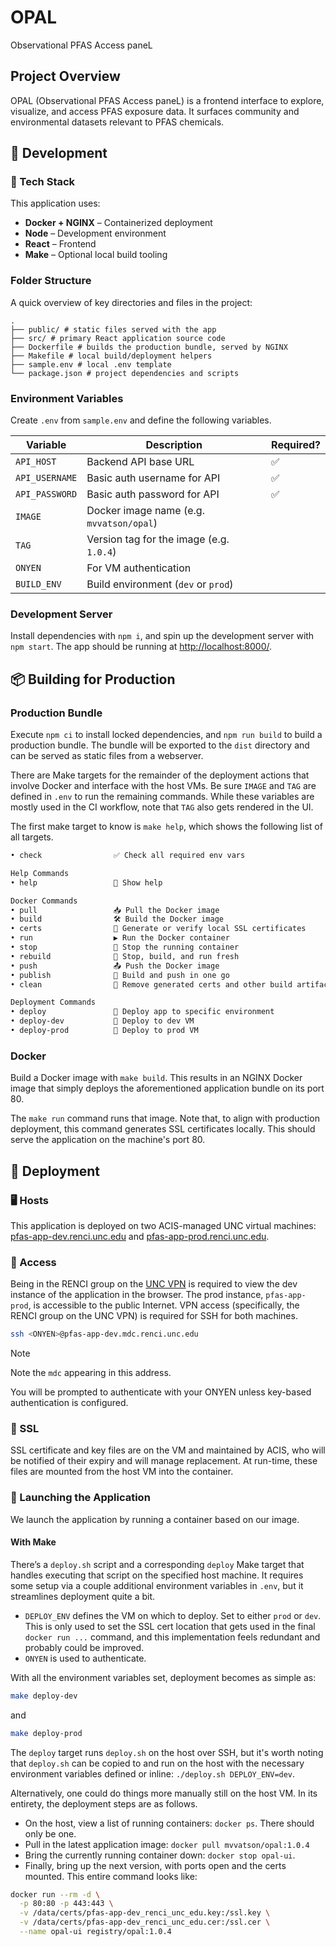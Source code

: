 # OPAL
Observational PFAS Access paneL

## Project Overview

OPAL (Observational PFAS Access paneL) is a frontend interface to explore, visualize,
and access PFAS exposure data. It surfaces community and environmental datasets relevant to PFAS chemicals.

## 🚧 Development

### 🧰 Tech Stack

This application uses:

- **Docker + NGINX** – Containerized deployment
- **Node** – Development environment
- **React** – Frontend
- **Make** – Optional local build tooling

### Folder Structure

A quick overview of key directories and files in the project:
```
.
├── public/ # static files served with the app
├── src/ # primary React application source code
├── Dockerfile # builds the production bundle, served by NGINX
├── Makefile # local build/deployment helpers
├── sample.env # local .env template
└── package.json # project dependencies and scripts
```

### Environment Variables

Create `.env` from `sample.env` and define the following variables.

| Variable        | Description                                | Required? |
|-----------------|--------------------------------------------|-----------|
| `API_HOST`      | Backend API base URL                       | ✅        |
| `API_USERNAME`  | Basic auth username for API                | ✅        |
| `API_PASSWORD`  | Basic auth password for API                | ✅        |
| `IMAGE`         | Docker image name (e.g. `mvvatson/opal`)   |           |
| `TAG`           | Version tag for the image (e.g. `1.0.4`)   |           |
| `ONYEN`         | For VM authentication                      |           |
| `BUILD_ENV`     | Build environment (`dev` or `prod`)        |           |

### Development Server

Install dependencies with `npm i`, and spin up the development server with `npm start`.
The app should be running at [http://localhost:8000/](http://localhost:8000/).

## 📦 Building for Production

### Production Bundle

Execute `npm ci` to install locked dependencies, and `npm run build` to build a production bundle.
The bundle will be exported to the `dist` directory and can be served as static files from a webserver.

There are Make targets for the remainder of the deployment actions that involve Docker and interface with the host VMs. Be sure `IMAGE` and `TAG` are defined in `.env` to run the remaining commands. While these variables are mostly used in the CI workflow, note that `TAG` also gets rendered in the UI.

The first make target to know is `make help`, which shows the following list of all targets.
```bash
• check                ✅ Check all required env vars

Help Commands
• help                 📖 Show help

Docker Commands
• pull                 📥 Pull the Docker image
• build                🛠️ Build the Docker image
• certs                🔐 Generate or verify local SSL certificates
• run                  ▶️ Run the Docker container
• stop                 🛑 Stop the running container
• rebuild              🔄 Stop, build, and run fresh
• push                 📤 Push the Docker image
• publish              🚀 Build and push in one go
• clean                🧹 Remove generated certs and other build artifacts

Deployment Commands
• deploy               🚢 Deploy app to specific environment
• deploy-dev           🚢 Deploy to dev VM
• deploy-prod          🚢 Deploy to prod VM
```

### Docker

Build a Docker image with `make build`. This results in an NGINX Docker image that simply deploys the aforementioned application bundle on its port 80.

The `make run` command runs that image. Note that, to align with production deployment, this command generates SSL certificates locally. This should serve the application on the machine's port 80.

## 🚢 Deployment

### 🖥 Hosts

This application is deployed on two ACIS-managed UNC virtual machines: [pfas-app-dev.renci.unc.edu](https://pfas-app-dev.renci.unc.edu) and [pfas-app-prod.renci.unc.edu](https://pfas-app-prod.renci.unc.edu).

### 🪪 Access

Being in the RENCI group on the [UNC VPN](https://vpn.unc.edu) is required to view the dev instance of the application in the browser. The prod instance, `pfas-app-prod`, is accessible to the public Internet. VPN access (specifically, the RENCI group on the UNC VPN) is required for SSH for both machines.

```bash
ssh <ONYEN>@pfas-app-dev.mdc.renci.unc.edu
```

> [!NOTE]
> Note the `mdc` appearing in this address.

You will be prompted to authenticate with your ONYEN unless key-based authentication is configured.

### 🔑 SSL

SSL certificate and key files are on the VM and maintained by ACIS, who will be notified of their expiry and will manage replacement. At run-time, these files are mounted from the host VM into the container.

### 🚀 Launching the Application

We launch the application by running a container based on our image.

#### With Make

There’s a `deploy.sh` script and a corresponding `deploy` Make target that handles executing that script on the specified host machine. It requires some setup via a couple additional environment variables in `.env`, but it streamlines deployment quite a bit.

- `DEPLOY_ENV` defines the VM on which to deploy. Set to either `prod` or `dev`. This is only used to set the SSL cert location that gets used in the final `docker run ...` command, and this implementation feels redundant and probably could be improved. 
- `ONYEN` is used to authenticate.

With all the environment variables set, deployment becomes as simple as:

```bash
make deploy-dev
```
and
```bash
make deploy-prod
```

The `deploy` target runs `deploy.sh` on the host over SSH, but it's worth noting that `deploy.sh` can be copied to and run on the host with the necessary environment variables defined or inline: `./deploy.sh DEPLOY_ENV=dev`.

Alternatively, one could do things more manually still on the host VM. In its entirety, the deployment steps are as follows.

- On the host, view a list of running containers: `docker ps`. There should only be one.
- Pull in the latest application image: `docker pull mvvatson/opal:1.0.4`
- Bring the currently running container down: `docker stop opal-ui`.
- Finally, bring up the next version, with ports open and the certs mounted. This entire command looks like:

```bash
docker run --rm -d \
  -p 80:80 -p 443:443 \
  -v /data/certs/pfas-app-dev_renci_unc_edu.key:/ssl.key \
  -v /data/certs/pfas-app-dev_renci_unc_edu.cer:/ssl.cer \
  --name opal-ui registry/opal:1.0.4
```
